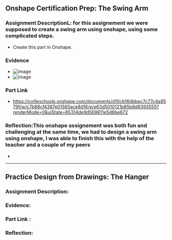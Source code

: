 ## Onshape Certification Prep: The Swing Arm



### Assignment DescriptionL: for this assignement we were supposed to create a swing arm using onshape, using some complicated steps.

 * Create this part in Onshape. 


### Evidence

  * ![image](https://github.com/Mulamba53/engineering3/assets/143534921/3c5cf3cf-57e5-4b33-9885-96c37b7d0371)
  * ![image](https://github.com/Mulamba53/engineering3/assets/143534921/ac35dbff-f4e5-4cd4-9e83-2055dc6d4f74)



### Part Link 

  * https://cvilleschools.onshape.com/documents/d10cb16dbbec7c77c4a9579f/w/c7b88cf4387e01565ace8d16/e/e63d5010121b85b8d8393555?renderMode=0&uiState=65314de9d569811e5d8be672

### Reflection:This onshape assignement was both fun and challenging at the same time, we had to design a swing arm using onshape, I was able to finish this with the help of the teacher and a couple of my peers

  * 

----------------------------------------------------------------------------------------------------------------------------------------------------------------------------------------------------------------------------------------------------------------------------------------------------------------------------------------------------------------------------------------------------------------------------------------------------------------

 ## Practice Design from Drawings: The Hanger



### Assignment Description:


### Evidence:


### Part Link :


### Reflection:
